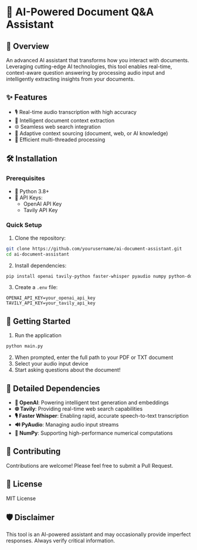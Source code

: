 # 🤖 AI-Powered Document Q&A Assistant

## 🌟 Overview
An advanced AI assistant that transforms how you interact with documents. Leveraging cutting-edge AI technologies, this tool enables real-time, context-aware question answering by processing audio input and intelligently extracting insights from your documents.

## ✨ Features
- 🎙️ Real-time audio transcription with high accuracy
- 📄 Intelligent document context extraction
- 🌐 Seamless web search integration
- 🧠 Adaptive context sourcing (document, web, or AI knowledge)
- 🚀 Efficient multi-threaded processing

## 🛠️ Installation

### Prerequisites
- 🐍 Python 3.8+
- 🔑 API Keys:
  - OpenAI API Key
  - Tavily API Key

### Quick Setup
1. Clone the repository:
```bash
git clone https://github.com/yourusername/ai-document-assistant.git
cd ai-document-assistant
```

2. Install dependencies:
```bash
pip install openai tavily-python faster-whisper pyaudio numpy python-dotenv PyPDF2 sounddevice tiktoken
```

3. Create a `.env` file:
```
OPENAI_API_KEY=your_openai_api_key
TAVILY_API_KEY=your_tavily_api_key
```

## 🚀 Getting Started
1. Run the application
```bash
python main.py
```
2. When prompted, enter the full path to your PDF or TXT document
3. Select your audio input device
4. Start asking questions about the document!

## 🔧 Detailed Dependencies
- **🤖 OpenAI**: Powering intelligent text generation and embeddings
- **🌐 Tavily**: Providing real-time web search capabilities
- **🎙️ Faster Whisper**: Enabling rapid, accurate speech-to-text transcription
- **🔊 PyAudio**: Managing audio input streams
- **🧮 NumPy**: Supporting high-performance numerical computations

## 🤝 Contributing
Contributions are welcome! Please feel free to submit a Pull Request.

## 📄 License
MIT License

## 🛡️ Disclaimer
This tool is an AI-powered assistant and may occasionally provide imperfect responses. Always verify critical information.
